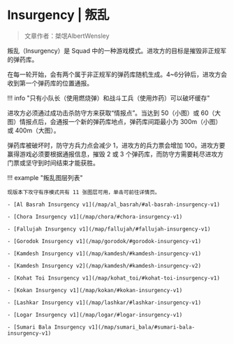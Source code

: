 # Insurgency | 叛乱

> 文章作者：桀氓AlbertWensley

叛乱（Insurgency）是 Squad 中的一种游戏模式。进攻方的目标是摧毁非正规军的弹药库。

在每一轮开始，会有两个属于非正规军的弹药库随机生成。4~6分钟后，进攻方会收到第一个弹药库的位置通报。

!!! info "只有小队长（使用燃烧弹）和战斗工兵（使用炸药）可以破坏缓存"

进攻方必须通过成功击杀防守方来获取“情报点”。当达到 50（小图）或 60（大图）情报点后，会通报一个新的弹药库地点，弹药库间距最小为 300m（小图）或 400m（大图）。

弹药库被破坏时，防守方兵力点会减少 1，进攻方的兵力票会增加 100。进攻方要赢得游戏必须要根据通报信息，摧毁 2 或 3 个弹药库，而防守方需要耗尽进攻方门票或坚守到时间结束才能获胜。

!!! example "叛乱图层列表"

    现版本下攻守有序模式共有 11 张图层可用，单击可前往详情页。

    - [Al Basrah Insurgency v1](/map/al_basrah/#al-basrah-insurgency-v1)

    - [Chora Insurgency v1](/map/chora/#chora-insurgency-v1)

    - [Fallujah Insurgency v1](/map/fallujah/#fallujah-insurgency-v1)

    - [Gorodok Insurgency v1](/map/gorodok/#gorodok-insurgency-v1)

    - [Kamdesh Insurgency v1](/map/kamdesh/#kamdesh-insurgency-v1)

    - [Kamdesh Insurgency v2](/map/kamdesh/#kamdesh-insurgency-v2)

    - [Kohat Toi Insurgency v1](/map/kohat_toi/#kohat-toi-insurgency-v1)

    - [Kokan Insurgency v1](/map/kokan/#kokan-insurgency-v1)

    - [Lashkar Insurgency v1](/map/lashkar/#lashkar-insurgency-v1)

    - [Logar Insurgency v1](/map/logar/#logar-insurgency-v1)

    - [Sumari Bala Insurgency v1](/map/sumari_bala/#sumari-bala-insurgency-v1)
